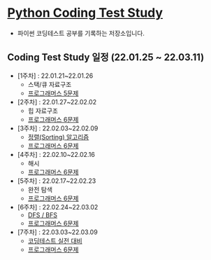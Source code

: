# [Python Coding Test Study](https://parkjungyoon.github.io/python_coding_test_study/)

* 파이썬 코딩테스트 공부를 기록하는 저장소입니다.

## Coding Test Study 일정 (22.01.25 ~ 22.03.11)

* [1주차] : 22.01.21~22.01.26
  * 스택/큐 자료구조 
  * [프로그래머스 5문제](./Programmers/1주차.md)
* [2주차] : 22.01.27~22.02.02
  * 힙 자료구조
  * [프로그래머스 6문제](./Programmers/2주차.md)
* [3주차] : 22.02.03~22.02.09
  * [정렬(Sorting) 알고리즘](./Algorithm/Sorting.md)
  * [프로그래머스 6문제](./Programmers/3주차.md)
* [4주차] : 22.02.10~22.02.16
  * 해시
  * [프로그래머스 6문제](./Programmers/4주차.md)
* [5주차] : 22.02.17~22.02.23
  * 완전 탐색
  * [프로그래머스 6문제](./Programmers/5주차.md)
* [6주차] : 22.02.24~22.03.02
  * [DFS / BFS](./Algorithm/DFS_BFS.md)
  * [프로그래머스 6문제](./Programmers/6주차.md)
* [7주차] : 22.03.03~22.03.09
  * [코딩테스트 실전 대비](./Programmers/7주차-1.md)
  * [프로그래머스 6문제](./Programmers/7주차.md)